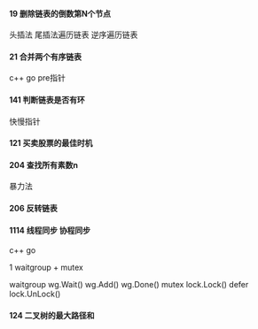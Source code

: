 
#### 19 删除链表的倒数第N个节点
头插法 尾插法遍历链表 
逆序遍历链表

#### 21 合并两个有序链表
c++ go 
pre指针

#### 141 判断链表是否有环
快慢指针

#### 121 买卖股票的最佳时机

#### 204 查找所有素数n
暴力法

#### 206 反转链表


#### 1114  线程同步 协程同步
c++ go

1 waitgroup + mutex

waitgroup wg.Wait() wg.Add() wg.Done() 
mutex lock.Lock()  defer lock.UnLock()


#### 124 二叉树的最大路径和



